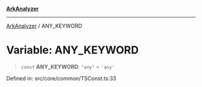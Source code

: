[**ArkAnalyzer**](../README.md)

***

[ArkAnalyzer](../globals.md) / ANY\_KEYWORD

# Variable: ANY\_KEYWORD

> `const` **ANY\_KEYWORD**: `"any"` = `'any'`

Defined in: src/core/common/TSConst.ts:33

